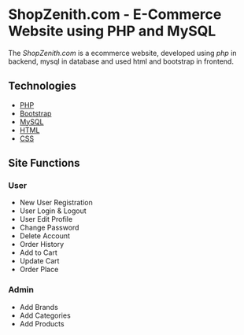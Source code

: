 # ShopZenith.com - E-Commerce Website using PHP and MySQL
The *ShopZenith.com* is a ecommerce website, developed using *php* in backend, mysql in database and used html and bootstrap in frontend.

## Technologies
- [PHP](https://www.php.net/docs.php)
- [Bootstrap](https://getbootstrap.com)
- [MySQL](https://www.mysql.com)
- [HTML](https://www.w3schools.com/html/default.asp)
- [CSS](https://www.w3schools.com/css/default.asp)

## Site Functions

### User
<ul>
  <li>New User Registration</li>
  <li>User Login & Logout</li>
  <li>User Edit Profile</li>
  <li>Change Password</li>
  <li>Delete Account</li>
  <li>Order History</li>
  <li>Add to Cart</li>
  <li>Update Cart</li>
  <li>Order Place</li>
</ul>

### Admin
<ul>
  <li>Add Brands</li>
  <li>Add Categories</li>
  <li>Add Products</li>
</ul>
